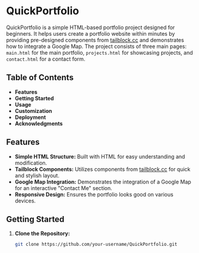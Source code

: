 # QuickPortfolio

QuickPortfolio is a simple HTML-based portfolio project designed for beginners. It helps users create a portfolio website within minutes by providing pre-designed components from [tailblock.cc](https://tailblock.cc/) and demonstrates how to integrate a Google Map. The project consists of three main pages: `main.html` for the main portfolio, `projects.html` for showcasing projects, and `contact.html` for a contact form.

## Table of Contents

- **Features**
- **Getting Started**
- **Usage**
- **Customization**
- **Deployment**
- **Acknowledgments**

## Features

- **Simple HTML Structure:** Built with HTML for easy understanding and modification.
- **Tailblock Components:** Utilizes components from [tailblock.cc](https://tailblock.cc/) for quick and stylish layout.
- **Google Map Integration:** Demonstrates the integration of a Google Map for an interactive "Contact Me" section.
- **Responsive Design:** Ensures the portfolio looks good on various devices.

## Getting Started

1. **Clone the Repository:**
   ```bash
   git clone https://github.com/your-username/QuickPortfolio.git
